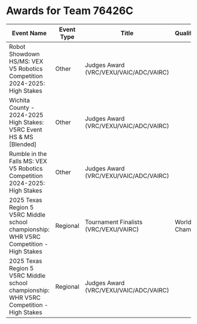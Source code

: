 # Awards for Team 76426C

| Event Name | Event Type | Title | Qualifications |
|------------|------------|-------|----------------|
| Robot Showdown HS/MS: VEX V5 Robotics Competition 2024-2025: High Stakes | Other | Judges Award (VRC/VEXU/VAIC/ADC/VAIRC) |  |
| Wichita County - 2024-2025 High Stakes: V5RC Event HS & MS [Blended] | Other | Judges Award (VRC/VEXU/VAIC/ADC/VAIRC) |  |
| Rumble in the Falls MS: VEX V5 Robotics Competition 2024-2025: High Stakes | Other | Judges Award (VRC/VEXU/VAIC/ADC/VAIRC) |  |
| 2025 Texas Region 5 V5RC  Middle school championship: WHR V5RC Competition - High Stakes | Regional | Tournament Finalists (VRC/VEXU/VAIRC) | World Championship |
| 2025 Texas Region 5 V5RC  Middle school championship: WHR V5RC Competition - High Stakes | Regional | Judges Award (VRC/VEXU/VAIC/ADC/VAIRC) |  |
